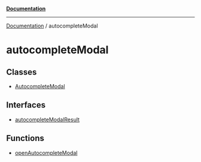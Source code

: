 [**Documentation**](https://raw.githubusercontent.com/Christian-Me/obsidian-front-matter-automate/main/doc/README.md)

***

[Documentation](https://raw.githubusercontent.com/Christian-Me/obsidian-front-matter-automate/main/doc/README.md) / autocompleteModal

# autocompleteModal

## Classes

- [AutocompleteModal](https://raw.githubusercontent.com/Christian-Me/obsidian-front-matter-automate/main/doc/autocompleteModal/classes/AutocompleteModal.md)

## Interfaces

- [autocompleteModalResult](https://raw.githubusercontent.com/Christian-Me/obsidian-front-matter-automate/main/doc/autocompleteModal/interfaces/autocompleteModalResult.md)

## Functions

- [openAutocompleteModal](https://raw.githubusercontent.com/Christian-Me/obsidian-front-matter-automate/main/doc/autocompleteModal/functions/openAutocompleteModal.md)
